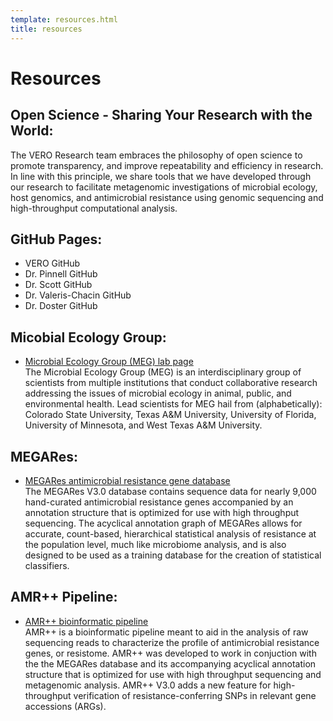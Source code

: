 ```yaml
---
template: resources.html
title: resources
---
```


# Resources
## Open Science - Sharing Your Research with the World:
The VERO Research team embraces the philosophy of open science to promote transparency, and improve repeatability and efficiency in research. In line with this principle, we share tools that we have developed through our research to facilitate metagenomic investigations of microbial ecology, host genomics, and antimicrobial resistance using genomic sequencing and high-throughput computational analysis.

## GitHub Pages:
* VERO GitHub
* Dr. Pinnell GitHub
* Dr. Scott GitHub
* Dr. Valeris-Chacin GitHub
* Dr. Doster GitHub

## Micobial Ecology Group:
* [Microbial Ecology Group (MEG) lab page](https://www.meglab.org/)<br>
The Microbial Ecology Group (MEG) is an interdisciplinary group of scientists from multiple institutions that conduct collaborative research addressing the issues of microbial ecology in animal, public, and environmental health. Lead scientists for MEG hail from (alphabetically): Colorado State University, Texas A&M University, University of Florida, University of Minnesota, and West Texas A&M University.
  
## MEGARes:
* [MEGARes antimicrobial resistance gene database](https://www.meglab.org/megares/)<br>
The MEGARes V3.0 database contains sequence data for nearly 9,000 hand-curated antimicrobial resistance genes accompanied by an annotation structure that is optimized for use with high throughput sequencing. The acyclical annotation graph of MEGARes allows for accurate, count-based, hierarchical statistical analysis of resistance at the population level, much like microbiome analysis, and is also designed to be used as a training database for the creation of statistical classifiers.

## AMR++ Pipeline:
* [AMR++ bioinformatic pipeline](https://www.meglab.org/amrplusplus/)<br>
AMR++ is a bioinformatic pipeline meant to aid in the analysis of raw sequencing reads to characterize the profile of antimicrobial resistance genes, or resistome. AMR++ was developed to work in conjuction with the the MEGARes database and its accompanying acyclical annotation structure that is optimized for use with high throughput sequencing and metagenomic analysis. AMR++ V3.0 adds a new feature for high-throughput verification of resistance-conferring SNPs in relevant gene accessions (ARGs).

